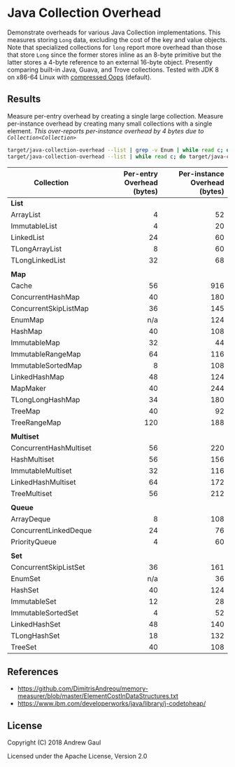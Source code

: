 # Java Collection Overhead

Demonstrate overheads for various Java Collection implementations.  This
measures storing `Long` data, excluding the cost of the key and value objects.
Note that specialized collections for `long` report more overhead than those
that store `Long` since the former stores inline as an 8-byte primitive but the
latter stores a 4-byte reference to an external 16-byte object.  Presently
comparing built-in Java, Guava, and Trove collections.  Tested with JDK 8 on
x86-64 Linux with
[compressed Oops](https://docs.oracle.com/javase/8/docs/technotes/guides/vm/performance-enhancements-7.html#compressedOop)
(default).

## Results

Measure per-entry overhead by creating a single large collection.  Measure
per-instance overhead by creating many small collections with a single element.
*This over-reports per-instance overhead by 4 bytes due to
`Collection<Collection>`*

```bash
target/java-collection-overhead --list | grep -v Enum | while read c; do target/java-collection-overhead $c $((8 * 1024 * 1024)) 1 || break; done
target/java-collection-overhead --list | while read c; do target/java-collection-overhead $c 1 $((1024 * 1024)) || break; done
```

| Collection             | Per-entry<br />Overhead (bytes) | Per-instance<br />Overhead (bytes) |
| ---------------------- | ---:| ---:|
| **List**               |     |     |
| ArrayList              |   4 |  52 |
| ImmutableList          |   4 |  20 |
| LinkedList             |  24 |  60 |
| TLongArrayList         |   8 |  60 |
| TLongLinkedList        |  32 |  68 |
|                        |     |     |
| **Map**                |     |     |
| Cache                  |  56 | 916 |
| ConcurrentHashMap      |  40 | 180 |
| ConcurrentSkipListMap  |  36 | 145 |
| EnumMap                | n/a | 124 |
| HashMap                |  40 | 108 |
| ImmutableMap           |  32 |  44 |
| ImmutableRangeMap      |  64 | 116 |
| ImmutableSortedMap     |   8 | 108 |
| LinkedHashMap          |  48 | 124 |
| MapMaker               |  40 | 244 |
| TLongLongHashMap       |  34 | 180 |
| TreeMap                |  40 |  92 |
| TreeRangeMap           | 120 | 188 |
|                        |     |     |
| **Multiset**           |     |     |
| ConcurrentHashMultiset |  56 | 220 |
| HashMultiset           |  56 | 156 |
| ImmutableMultiset      |  32 | 116 |
| LinkedHashMultiset     |  64 | 172 |
| TreeMultiset           |  56 | 212 |
|                        |     |     |
| **Queue**              |     |     |
| ArrayDeque             |   8 | 108 |
| ConcurrentLinkedDeque  |  24 |  76 |
| PriorityQueue          |   4 |  60 |
|                        |     |     |
| **Set**                |     |     |
| ConcurrentSkipListSet  |  36 | 161 |
| EnumSet                | n/a |  36 |
| HashSet                |  40 | 124 |
| ImmutableSet           |  12 |  28 |
| ImmutableSortedSet     |   4 |  52 |
| LinkedHashSet          |  48 | 140 |
| TLongHashSet           |  18 | 132 |
| TreeSet                |  40 | 108 |

## References

* https://github.com/DimitrisAndreou/memory-measurer/blob/master/ElementCostInDataStructures.txt
* https://www.ibm.com/developerworks/java/library/j-codetoheap/

## License

Copyright (C) 2018 Andrew Gaul

Licensed under the Apache License, Version 2.0
